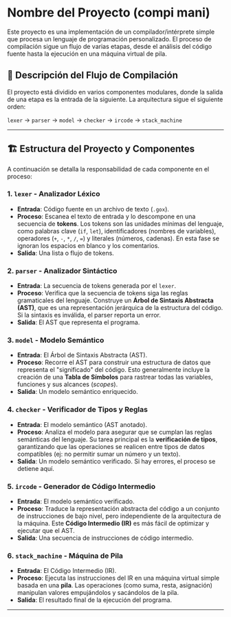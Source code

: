 

# Nombre del Proyecto (compi mani)

Este proyecto es una implementación de un compilador/intérprete simple que procesa un lenguaje de programación personalizado. El proceso de compilación sigue un flujo de varias etapas, desde el análisis del código fuente hasta la ejecución en una máquina virtual de pila.

## 📜 Descripción del Flujo de Compilación

El proyecto está dividido en varios componentes modulares, donde la salida de una etapa es la entrada de la siguiente. La arquitectura sigue el siguiente orden:

`lexer` → `parser` → `model` → `checker` → `ircode` → `stack_machine`

---

## 🏗️ Estructura del Proyecto y Componentes

A continuación se detalla la responsabilidad de cada componente en el proceso:

### 1. `lexer` - Analizador Léxico
-   **Entrada**: Código fuente en un archivo de texto (`.gox`).
-   **Proceso**: Escanea el texto de entrada y lo descompone en una secuencia de **tokens**. Los tokens son las unidades mínimas del lenguaje, como palabras clave (`if`, `let`), identificadores (nombres de variables), operadores (`+`, `-`, `*`, `/`, `=`) y literales (números, cadenas). En esta fase se ignoran los espacios en blanco y los comentarios.
-   **Salida**: Una lista o flujo de tokens.

### 2. `parser` - Analizador Sintáctico
-   **Entrada**: La secuencia de tokens generada por el `lexer`.
-   **Proceso**: Verifica que la secuencia de tokens siga las reglas gramaticales del lenguaje. Construye un **Árbol de Sintaxis Abstracta (AST)**, que es una representación jerárquica de la estructura del código. Si la sintaxis es inválida, el parser reporta un error.
-   **Salida**: El AST que representa el programa.

### 3. `model` - Modelo Semántico
-   **Entrada**: El Árbol de Sintaxis Abstracta (AST).
-   **Proceso**: Recorre el AST para construir una estructura de datos que representa el "significado" del código. Esto generalmente incluye la creación de una **Tabla de Símbolos** para rastrear todas las variables, funciones y sus alcances (*scopes*).
-   **Salida**: Un modelo semántico enriquecido.

### 4. `checker` - Verificador de Tipos y Reglas
-   **Entrada**: El modelo semántico (AST anotado).
-   **Proceso**: Analiza el modelo para asegurar que se cumplan las reglas semánticas del lenguaje. Su tarea principal es la **verificación de tipos**, garantizando que las operaciones se realicen entre tipos de datos compatibles (ej: no permitir sumar un número y un texto).
-   **Salida**: Un modelo semántico verificado. Si hay errores, el proceso se detiene aquí.

### 5. `ircode` - Generador de Código Intermedio
-   **Entrada**: El modelo semántico verificado.
-   **Proceso**: Traduce la representación abstracta del código a un conjunto de instrucciones de bajo nivel, pero independiente de la arquitectura de la máquina. Este **Código Intermedio (IR)** es más fácil de optimizar y ejecutar que el AST.
-   **Salida**: Una secuencia de instrucciones de código intermedio.

### 6. `stack_machine` - Máquina de Pila
-   **Entrada**: El Código Intermedio (IR).
-   **Proceso**: Ejecuta las instrucciones del IR en una máquina virtual simple basada en una **pila**. Las operaciones (como suma, resta, asignación) manipulan valores empujándolos y sacándolos de la pila.
-   **Salida**: El resultado final de la ejecución del programa.

---



